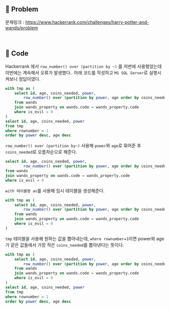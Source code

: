 ## 📌 Problem
문제링크 : https://www.hackerrank.com/challenges/harry-potter-and-wands/problem

<br>

## 📌 Code
Hackerrank 에서 `row_number() over (partition by ~)` 를 저번에 사용했었는데 이번에는 계속해서 오류가 발생했다..
아래 코드를 작성하고 `MS SQL Server`로 실행시켜보니 정답이였다.
```sql
with tmp as (
    select id, age, coins_needed, power,
        row_number() over (partition by power, age order by coins_needed) as rownumber
    from wands
    join wands_property on wands.code = wands_property.code
    where is_evil = 0
)
select id, age, coins_needed, power
from tmp
where rownumber = 1
order by power desc, age desc
```

`row_number() over (partition by~)` 사용해 `power`와 `age`로 묶어준 후 `coins_needed`로 오름차순으로 해준다.
```sql
select id, age, coins_needed, power,
        row_number() over (partition by power, age order by coins_needed) as rownumber
from wands
join wands_property on wands.code = wands_property.code
where is_evil = 0
```

`with 테이블명 as`를 사용해 임시 테이블을 생성해준다.
```sql
with tmp as (
    select id, age, coins_needed, power,
        row_number() over (partition by power, age order by coins_needed) as rownumber
    from wands
    join wands_property on wands.code = wands_property.code
    where is_evil = 0
)
```

`tmp` 테이블을 사용해 원하는 값을 뽑아내는데, `where rownumber=1`이면 power와 age가 같은 값들에서 가장 작은 `coins_needed`를 뽑아낸다는 뜻이다.
```sql
with tmp as (
    select id, age, coins_needed, power,
        row_number() over (partition by power, age order by coins_needed) as rownumber
    from wands
    join wands_property on wands.code = wands_property.code
    where is_evil = 0
)
select id, age, coins_needed, power
from tmp
where rownumber = 1
order by power desc, age desc
```